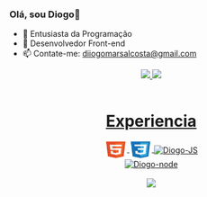  ### Olá, sou Diogo👋

- 🔭 Entusiasta da Programação
- 🌱 Desenvolvedor Front-end
- 📫 Contate-me: diiogomarsalcosta@gmail.com

<div align="center">
  <a href="https://github.com/D1ogooo">
  <img height="180em" src="https://github-readme-stats.vercel.app/api?username=D1ogooo&show_icons=true&theme=dracula&include_all_commits=true&count_private=true"/>
  <img height="180em" src="https://github-readme-stats.vercel.app/api/top-langs/?username=D1ogooo&layout=compact&langs_count=7&theme=dracula"/>
</div>
  <div align="center" style="display: inline_block>
<div style="display: inline_block"><br>
  <h1 align="center" color="purple">Experiencia</h1>
  <img align="center" alt="Diogo-HTML" height="30" width="40" src="https://raw.githubusercontent.com/devicons/devicon/master/icons/html5/html5-original.svg"/>
  <img align="center" alt="Diogo-CSS" height="30" width="40" src="https://raw.githubusercontent.com/devicons/devicon/master/icons/css3/css3-original.svg"/>
<img align="center" alt="Diogo-JS" height="30" width="40" src="https://cdn.jsdelivr.net/gh/devicons/devicon/icons/javascript/javascript-plain.svg"/>
<div>

<div style="display: inline_block>                                                                                                            
<img align="center" alt="Diogo-JS" height="30" width="40" src="https://cdn.jsdelivr.net/gh/devicons/devicon/icons/react/react-original.svg"/>
<img align="center" alt="Diogo-node" height="30" width="40" src="https://cdn.jsdelivr.net/gh/devicons/devicon/icons/nodejs/nodejs-original.svg" />
</div>
 
<div>
  <br>
  <a href = "mailto:contatodiiogomarsalcosta@gmail.com"><img src="https://img.shields.io/badge/-Gmail-%23333?style=for-the-badge&logo=gmail&logoColor=white" target="_blank"></a>
</div>
